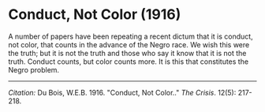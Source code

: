 # Conduct, Not Color (1916)

A number of papers have been repeating a recent dictum that it is conduct, not color, that counts in the advance  of the Negro race. We wish this were the truth; but it is not the truth and those who say it know that it is not the truth. Conduct counts, but color counts more. It is this that constitutes the Negro problem.


______________
*Citation:* Du Bois, W.E.B. 1916. "Conduct, Not Color.." *The Crisis*. 12(5): 217-218.